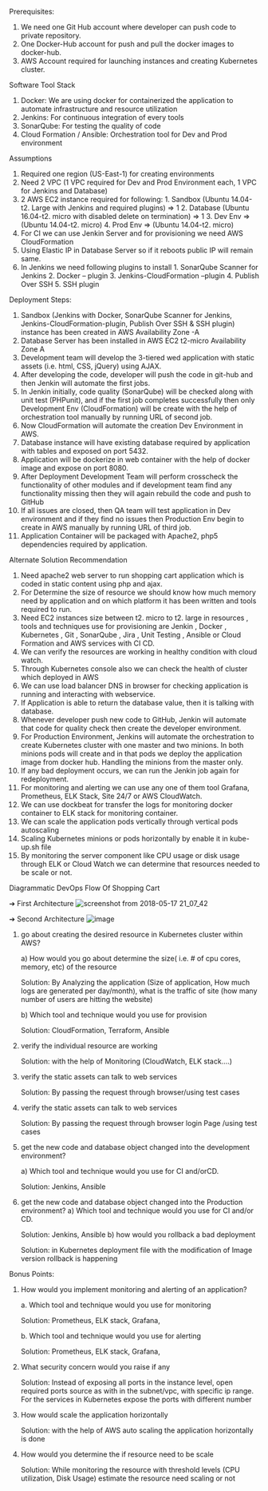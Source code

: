 Prerequisites:
  1.	We need one Git Hub account where developer can push code to private repository.
  2.	One Docker-Hub account for push and pull the docker images to docker-hub.
  3.	AWS Account required for launching instances and creating Kubernetes cluster.

Software Tool Stack
  1.	Docker: We are using docker for containerized the application to automate infrastructure and resource utilization
  2.	Jenkins: For continuous integration of every tools
  3.	SonarQube: For testing the quality of code
  4.	Cloud Formation / Ansible: Orchestration tool for Dev and Prod environment

Assumptions
  1.	Required one region (US-East-1) for creating environments
  2.	Need 2 VPC (1 VPC required for Dev and Prod Environment each, 1 VPC for Jenkins and Database)
  3.	2 AWS EC2 instance required for following:
      1.	Sandbox (Ubuntu 14.04-t2. Large with Jenkins and required plugins) => 1
      2.	Database (Ubuntu 16.04-t2. micro with disabled delete on termination) => 1
      3.	Dev Env => (Ubuntu 14.04-t2. micro)
      4.	Prod Env => (Ubuntu 14.04-t2. micro)
  4.	For CI we can use Jenkin Server and for provisioning we need AWS CloudFormation  
  5.	Using Elastic IP in Database Server so if it reboots public IP will remain same.
  6.	In Jenkins we need following plugins to install
      1.	SonarQube Scanner for Jenkins
      2.	Docker – plugin
      3.	Jenkins-CloudFormation –plugin
      4.	Publish Over SSH
      5.	SSH plugin

Deployment Steps:
  1.	Sandbox (Jenkins with Docker, SonarQube Scanner for Jenkins, Jenkins-CloudFormation-plugin, Publish Over SSH & SSH plugin) instance has been created in AWS Availability Zone -A
  2.	Database Server has been installed in AWS EC2 t2-micro Availability Zone A
  3.	Development team will develop the 3-tiered wed application with static assets (i.e. html, CSS, jQuery) using AJAX.
  4.	After developing the code, developer will push the code in git-hub and then Jenkin will automate the first jobs.
  5.	In Jenkin initially, code quality (SonarQube) will be checked along with unit test (PHPunit), and if the first job completes successfully then only Development Env (CloudFormation) will be create with the help of orchestration tool manually by running URL of second job.
  6.	Now CloudFormation will automate the creation Dev Environment in AWS.
  7.	Database instance will have existing database required by application with tables and exposed on port 5432.
  8.	Application will be dockerize in web container with the help of docker image and expose on port 8080.
  9.	After Deployment Development Team will perform crosscheck the functionality of other modules and if development team find any functionality missing then they will again rebuild the code and push to GitHub
  10.	If all issues are closed, then QA team will test application in Dev environment and if they find no issues then Production Env begin to create in AWS manually by running URL of third job.
  11.	Application Container will be packaged with Apache2, php5 dependencies required by application.

Alternate Solution Recommendation
  1)	Need apache2 web server to run shopping cart application which is coded in static content using php and ajax.
  2)	For Determine the size of resource we should know how much memory need by application and on which platform it has been written and tools required to run.
  3)	Need EC2 instances size between t2. micro to t2. large in resources , tools and techniques use for provisioning are Jenkin , Docker , Kubernetes , Git , SonarQube , Jira , Unit Testing , Ansible or Cloud Formation  and AWS services with CI CD.  
  4)	We can verify the resources are working in healthy condition with cloud watch.
  5)	Through Kubernetes console also we can check the health of cluster which deployed in AWS
  6)	We can use load balancer DNS in browser for checking application is running and interacting with webservice.
  7)	If Application is able to return the database value, then it is talking with database.
  8)	Whenever developer push new code to GitHub, Jenkin will automate that code for quality check then create the developer environment.
  9)	For Production Environment, Jenkins will automate the orchestration to create Kubernetes cluster with one master and two minions. In both minions pods will create and in that pods we deploy the application image from docker hub. Handling the minions from the master only.
  10)	If any bad deployment occurs, we can run the Jenkin job again for redeployment.
  11)	 For monitoring and alerting we can use any one of them tool Grafana, Prometheus, ELK Stack, Site 24/7 or AWS CloudWatch.
  12)	We can use dockbeat for transfer the logs for monitoring docker container to ELK stack for monitoring container.
  13)	We can scale the application pods vertically through vertical pods autoscaling
  14)	Scaling Kubernetes minions or pods horizontally by enable it in kube-up.sh file
  15)	By monitoring the server component like CPU usage or disk usage through ELK or Cloud Watch we can determine that resources needed to be scale or not.
  
Diagrammatic DevOps Flow Of Shopping Cart
  
  ➔	First Architecture
    ![screenshot from 2018-05-17 21_07_42](https://user-images.githubusercontent.com/39376140/40201222-75b96cde-59ec-11e8-9158-dd0bd06d83e6.png)
 
  ➔	Second Architecture
    ![image](https://user-images.githubusercontent.com/39376140/40201473-275cd6d8-59ed-11e8-86f5-4d48d4f964fc.png)
    
    
 1.	go about creating the desired resource in Kubernetes cluster within AWS?
 
    a)	How would you go about determine the size( i.e. # of cpu cores, memory, etc) of the resource
    
       Solution: By Analyzing the application (Size of application, How much logs are generated per day/month), what is the traffic of                   site (how many number of users are hitting the website)
      
    b)	Which tool and technique would you use for provision
    
       Solution: CloudFormation, Terraform, Ansible
      
 2.	verify the individual resource are working
 
    Solution: with the help of Monitoring (CloudWatch, ELK stack....)
 3.	verify the static assets can talk to web services
 
    Solution: By passing the request through browser/using test cases
 4.	verify the static assets can talk to web services
 
    Solution: By passing the request through browser login Page /using test cases
 5.	get the new code and database object changed into the development environment?
 
    a)	Which tool and technique would you use for CI and/orCD.
    
       Solution: Jenkins, Ansible
 6.	get the new code and database object changed into the Production environment?
    a)	Which tool and technique would you use for CI and/or CD.
    
       Solution: Jenkins, Ansible
    b)	how would you rollback a bad deployment
    
       Solution: in Kubernetes deployment file with the modification of Image version rollback is happening

Bonus Points: 
  1. How would you implement monitoring and alerting of an application? 
     
     a. Which tool and technique would you use for monitoring 
    
        Solution: Prometheus, ELK stack, Grafana,
    
     b.	Which tool and technique would you use for alerting
    
        Solution: Prometheus, ELK stack, Grafana,
  2.	What security concern would you raise if any 
  
        Solution:
          Instead of exposing all ports in the instance level, open required ports source as with in the subnet/vpc, with specific ip             range. For the services in Kubernetes expose the ports with different number
  3.	How would scale the application horizontally
  
        Solution: with the help of AWS auto scaling the application horizontally is done
  4.	How would you determine the if resource need to be scale
  
        Solution: While monitoring the resource with threshold levels (CPU utilization, Disk Usage) estimate the resource need scaling                     or not

    
    
